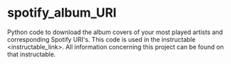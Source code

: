 # spotify_album_URI
Python code to download the album covers of your most played artists and corresponding Spotify URI's. This code is used in the instructable <instructable_link>. All information concerning this project can be found on that instructable.


